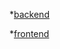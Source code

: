 *[backend](https://backend-portfolio123.herokuapp.com/)


*[frontend](https://62a9583ae3e65a34162576c5--musical-starlight-36b39f.netlify.app/)
